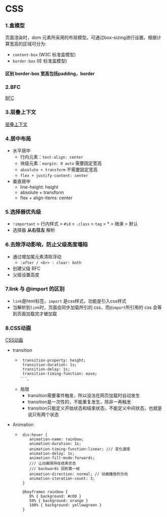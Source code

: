 # CSS

### 1.盒模型

 页面渲染时，dom 元素所采用的布局模型。可通过box-sizing进行设置。根据计算宽高的区域可分为:
 - `content-box` (W3C 标准盒模型)
 - `border-box` (IE 标准盒模型)
 
#### 区别 border-box 宽高包括padding，border

### 2.BFC

   [BFC](https://zhuanlan.zhihu.com/p/25321647)
   
### 3.层叠上下文

   [层叠上下文](https://user-gold-cdn.xitu.io/2019/2/14/168e9d9f3a1d368b?imageView2/0/w/1280/h/960/format/webp/ignore-error/1)

### 4.居中布局

- 水平居中
   - 行内元素：`text-align: center`
   - 块级元素：`margin: 0 auto` 需要固定宽高
   - `absolute + transform` 不需要固定宽高
   - `flex + justify-content: center`
- 垂直居中
   - line-height: height
   - absolute + transform
   - flex + align-items: center

### 5.选择器优先级

- `!important` > 行内样式 > `#id` > `.class` > `tag` > * > 继承 > 默认
- 选择器 **从右往左** 解析

### 6.去除浮动影响，防止父级高度塌陷

- 通过增加尾元素清除浮动
   - `:after / <br> : clear: both`
- 创建父级 BFC
- 父级设置高度

### 7.link 与 @import 的区别

- `link`是html标签，`import` 是css样式，功能是引入css样式
- 当解析到`link`时，页面会同步加载所引的 css，而`@import`所引用的 css 会等到页面加载完才被加载

### 8.CSS动画

[CSS动画](http://www.ruanyifeng.com/blog/2014/02/css_transition_and_animation.html)

   - transition
      - ```
         transition-property: height;
         transition-duration: 1s;
         transition-delay: 1s;
         transition-timing-function: ease;
        ```，
     - 局限
        - transition需要事件触发，所以没法在网页加载时自动发生
        - transition是一次性的，不能重复发生，除非一再触发
        - transition只能定义开始状态和结束状态，不能定义中间状态，也就是说只有两个状态

   - Animation
      - ```
         div:hover {
            animation-name: rainbow;
            animation-duration: 1s;
            animation-timing-function:linear; /// 变化速度
            animation-delay: 1s;
            animation-fill-mode:forwards;
            /// 让动画保持在结束状态
            /// backwards 回到第一帧
            animation-direction: normal; // 动画播放的方向
            animation-iteration-count: 3;
         }

         @keyframes rainbow {
            0% { background: #c00 }
            50% { background: orange }
            100% { background: yellowgreen }
         }
        ```